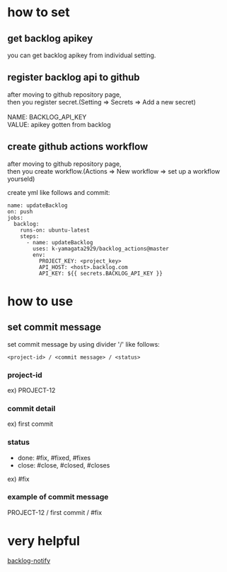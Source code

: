 # how to set
## get backlog apikey
you can get backlog apikey from individual setting.

## register backlog api to github
after moving to github repository page,<br>
then you register secret.(Setting ⇒ Secrets ⇒ Add a new secret)<br>
<br>
 NAME: BACKLOG_API_KEY<br>
 VALUE: apikey gotten from backlog
 
## create github actions workflow
after moving to github repository page,<br>
then you create workflow.(Actions ⇒ New workflow ⇒ set up a workflow yourseld)

create yml like follows and commit:
```
name: updateBacklog
on: push
jobs:
  backlog:
    runs-on: ubuntu-latest
    steps:
      - name: updateBacklog
        uses: k-yamagata2929/backlog_actions@master
        env:
          PROJECT_KEY: <project_key>
          API_HOST: <host>.backlog.com
          API_KEY: ${{ secrets.BACKLOG_API_KEY }}
```

# how to use
## set commit message
set commit message by using divider '/' like follows:<br>
```
<project-id> / <commit message> / <status>
```

### project-id
ex) PROJECT-12

### commit detail
ex) first commit

### status
 - done: #fix, #fixed, #fixes
 - close: #close, #closed, #closes

ex) #fix

### example of commit message
PROJECT-12 / first commit / #fix


# very helpful
[backlog-notify](https://github.com/bicstone/backlog-notify)
